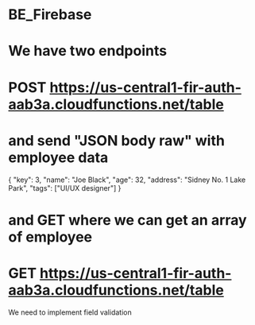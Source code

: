 # BE_Firebase

# We have two endpoints

# POST https://us-central1-fir-auth-aab3a.cloudfunctions.net/table

# and send "JSON body raw" with employee data

{
"key": 3,
"name": "Joe Black",
"age": 32,
"address": "Sidney No. 1 Lake Park",
"tags": ["UI/UX designer"]
}

# and GET where we can get an array of employee

# GET https://us-central1-fir-auth-aab3a.cloudfunctions.net/table

We need to implement field validation
